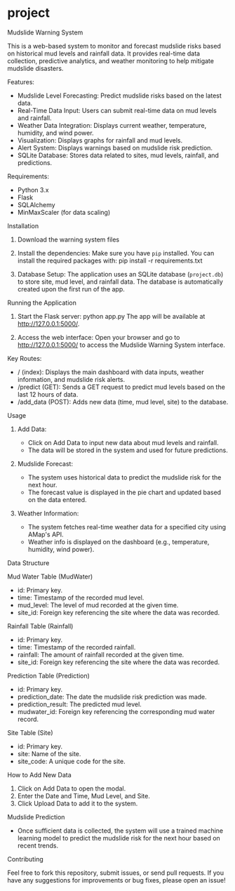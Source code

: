 # project
Mudslide Warning System

This is a web-based system to monitor and forecast mudslide risks based on historical mud levels and rainfall data. It provides real-time data collection, predictive analytics, and weather monitoring to help mitigate mudslide disasters.

Features:
- Mudslide Level Forecasting: Predict mudslide risks based on the latest data.
- Real-Time Data Input: Users can submit real-time data on mud levels and rainfall.
- Weather Data Integration: Displays current weather, temperature, humidity, and wind power.
- Visualization: Displays graphs for rainfall and mud levels.
- Alert System: Displays warnings based on mudslide risk prediction.
- SQLite Database: Stores data related to sites, mud levels, rainfall, and predictions.

Requirements:
- Python 3.x
- Flask
- SQLAlchemy
- MinMaxScaler (for data scaling)

Installation

1. Download the warning system files

2. Install the dependencies:
   Make sure you have `pip` installed. You can install the required packages with:
   pip install -r requirements.txt

3. Database Setup:
   The application uses an SQLite database (`project.db`) to store site, mud level, and rainfall data. The database is automatically created upon the first run of the app.


Running the Application

1. Start the Flask server:
   python app.py
   The app will be available at http://127.0.0.1:5000/.

2. Access the web interface:
   Open your browser and go to http://127.0.0.1:5000/ to access the Mudslide Warning System interface.

Key Routes:
- / (index): Displays the main dashboard with data inputs, weather information, and mudslide risk alerts.
- /predict (GET): Sends a GET request to predict mud levels based on the last 12 hours of data.
- /add_data (POST): Adds new data (time, mud level, site) to the database.

Usage
1. Add Data:
   - Click on Add Data to input new data about mud levels and rainfall.
   - The data will be stored in the system and used for future predictions.

2. Mudslide Forecast:
   - The system uses historical data to predict the mudslide risk for the next hour.
   - The forecast value is displayed in the pie chart and updated based on the data entered.

3. Weather Information:
   - The system fetches real-time weather data for a specified city using AMap's API.
   - Weather info is displayed on the dashboard (e.g., temperature, humidity, wind power).

Data Structure

Mud Water Table (MudWater)
- id: Primary key.
- time: Timestamp of the recorded mud level.
- mud_level: The level of mud recorded at the given time.
- site_id: Foreign key referencing the site where the data was recorded.

Rainfall Table (Rainfall)
- id: Primary key.
- time: Timestamp of the recorded rainfall.
- rainfall: The amount of rainfall recorded at the given time.
- site_id: Foreign key referencing the site where the data was recorded.

Prediction Table (Prediction)
- id: Primary key.
- prediction_date: The date the mudslide risk prediction was made.
- prediction_result: The predicted mud level.
- mudwater_id: Foreign key referencing the corresponding mud water record.

Site Table (Site)
- id: Primary key.
- site: Name of the site.
- site_code: A unique code for the site.

How to Add New Data

1. Click on Add Data to open the modal.
2. Enter the Date and Time, Mud Level, and Site.
3. Click Upload Data to add it to the system.

Mudslide Prediction
- Once sufficient data is collected, the system will use a trained machine learning model to predict the mudslide risk for the next hour based on recent trends.

Contributing

Feel free to fork this repository, submit issues, or send pull requests. If you have any suggestions for improvements or bug fixes, please open an issue!

